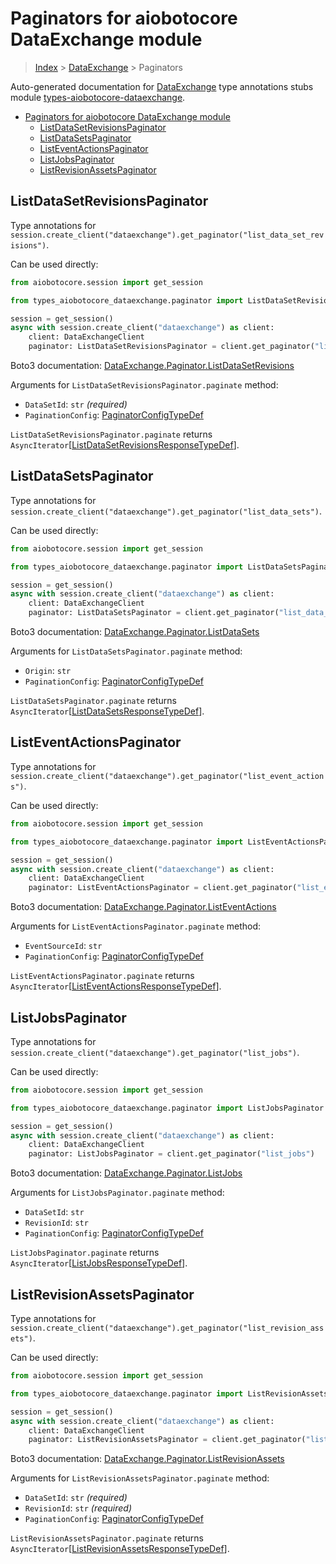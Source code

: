 <a id="paginators-for-aiobotocore-dataexchange-module"></a>

# Paginators for aiobotocore DataExchange module

> [Index](../README.md) > [DataExchange](./README.md) > Paginators

Auto-generated documentation for
[DataExchange](https://boto3.amazonaws.com/v1/documentation/api/latest/reference/services/dataexchange.html#DataExchange)
type annotations stubs module
[types-aiobotocore-dataexchange](https://pypi.org/project/types-aiobotocore-dataexchange/).

- [Paginators for aiobotocore DataExchange module](#paginators-for-aiobotocore-dataexchange-module)
  - [ListDataSetRevisionsPaginator](#listdatasetrevisionspaginator)
  - [ListDataSetsPaginator](#listdatasetspaginator)
  - [ListEventActionsPaginator](#listeventactionspaginator)
  - [ListJobsPaginator](#listjobspaginator)
  - [ListRevisionAssetsPaginator](#listrevisionassetspaginator)

<a id="listdatasetrevisionspaginator"></a>

## ListDataSetRevisionsPaginator

Type annotations for
`session.create_client("dataexchange").get_paginator("list_data_set_revisions")`.

Can be used directly:

```python
from aiobotocore.session import get_session

from types_aiobotocore_dataexchange.paginator import ListDataSetRevisionsPaginator

session = get_session()
async with session.create_client("dataexchange") as client:
    client: DataExchangeClient
    paginator: ListDataSetRevisionsPaginator = client.get_paginator("list_data_set_revisions")
```

Boto3 documentation:
[DataExchange.Paginator.ListDataSetRevisions](https://boto3.amazonaws.com/v1/documentation/api/latest/reference/services/dataexchange.html#DataExchange.Paginator.ListDataSetRevisions)

Arguments for `ListDataSetRevisionsPaginator.paginate` method:

- `DataSetId`: `str` *(required)*
- `PaginationConfig`:
  [PaginatorConfigTypeDef](./type_defs.md#paginatorconfigtypedef)

`ListDataSetRevisionsPaginator.paginate` returns
`AsyncIterator`\[[ListDataSetRevisionsResponseTypeDef](./type_defs.md#listdatasetrevisionsresponsetypedef)\].

<a id="listdatasetspaginator"></a>

## ListDataSetsPaginator

Type annotations for
`session.create_client("dataexchange").get_paginator("list_data_sets")`.

Can be used directly:

```python
from aiobotocore.session import get_session

from types_aiobotocore_dataexchange.paginator import ListDataSetsPaginator

session = get_session()
async with session.create_client("dataexchange") as client:
    client: DataExchangeClient
    paginator: ListDataSetsPaginator = client.get_paginator("list_data_sets")
```

Boto3 documentation:
[DataExchange.Paginator.ListDataSets](https://boto3.amazonaws.com/v1/documentation/api/latest/reference/services/dataexchange.html#DataExchange.Paginator.ListDataSets)

Arguments for `ListDataSetsPaginator.paginate` method:

- `Origin`: `str`
- `PaginationConfig`:
  [PaginatorConfigTypeDef](./type_defs.md#paginatorconfigtypedef)

`ListDataSetsPaginator.paginate` returns
`AsyncIterator`\[[ListDataSetsResponseTypeDef](./type_defs.md#listdatasetsresponsetypedef)\].

<a id="listeventactionspaginator"></a>

## ListEventActionsPaginator

Type annotations for
`session.create_client("dataexchange").get_paginator("list_event_actions")`.

Can be used directly:

```python
from aiobotocore.session import get_session

from types_aiobotocore_dataexchange.paginator import ListEventActionsPaginator

session = get_session()
async with session.create_client("dataexchange") as client:
    client: DataExchangeClient
    paginator: ListEventActionsPaginator = client.get_paginator("list_event_actions")
```

Boto3 documentation:
[DataExchange.Paginator.ListEventActions](https://boto3.amazonaws.com/v1/documentation/api/latest/reference/services/dataexchange.html#DataExchange.Paginator.ListEventActions)

Arguments for `ListEventActionsPaginator.paginate` method:

- `EventSourceId`: `str`
- `PaginationConfig`:
  [PaginatorConfigTypeDef](./type_defs.md#paginatorconfigtypedef)

`ListEventActionsPaginator.paginate` returns
`AsyncIterator`\[[ListEventActionsResponseTypeDef](./type_defs.md#listeventactionsresponsetypedef)\].

<a id="listjobspaginator"></a>

## ListJobsPaginator

Type annotations for
`session.create_client("dataexchange").get_paginator("list_jobs")`.

Can be used directly:

```python
from aiobotocore.session import get_session

from types_aiobotocore_dataexchange.paginator import ListJobsPaginator

session = get_session()
async with session.create_client("dataexchange") as client:
    client: DataExchangeClient
    paginator: ListJobsPaginator = client.get_paginator("list_jobs")
```

Boto3 documentation:
[DataExchange.Paginator.ListJobs](https://boto3.amazonaws.com/v1/documentation/api/latest/reference/services/dataexchange.html#DataExchange.Paginator.ListJobs)

Arguments for `ListJobsPaginator.paginate` method:

- `DataSetId`: `str`
- `RevisionId`: `str`
- `PaginationConfig`:
  [PaginatorConfigTypeDef](./type_defs.md#paginatorconfigtypedef)

`ListJobsPaginator.paginate` returns
`AsyncIterator`\[[ListJobsResponseTypeDef](./type_defs.md#listjobsresponsetypedef)\].

<a id="listrevisionassetspaginator"></a>

## ListRevisionAssetsPaginator

Type annotations for
`session.create_client("dataexchange").get_paginator("list_revision_assets")`.

Can be used directly:

```python
from aiobotocore.session import get_session

from types_aiobotocore_dataexchange.paginator import ListRevisionAssetsPaginator

session = get_session()
async with session.create_client("dataexchange") as client:
    client: DataExchangeClient
    paginator: ListRevisionAssetsPaginator = client.get_paginator("list_revision_assets")
```

Boto3 documentation:
[DataExchange.Paginator.ListRevisionAssets](https://boto3.amazonaws.com/v1/documentation/api/latest/reference/services/dataexchange.html#DataExchange.Paginator.ListRevisionAssets)

Arguments for `ListRevisionAssetsPaginator.paginate` method:

- `DataSetId`: `str` *(required)*
- `RevisionId`: `str` *(required)*
- `PaginationConfig`:
  [PaginatorConfigTypeDef](./type_defs.md#paginatorconfigtypedef)

`ListRevisionAssetsPaginator.paginate` returns
`AsyncIterator`\[[ListRevisionAssetsResponseTypeDef](./type_defs.md#listrevisionassetsresponsetypedef)\].
